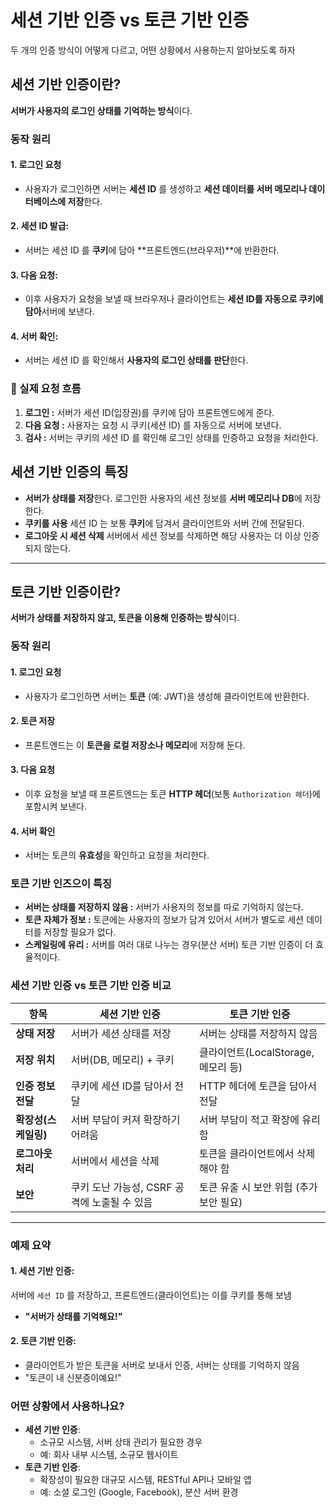 세션 기반 인증 vs 토큰 기반 인증 
===
두 개의 인증 방식이 어떻게 다르고, 어떤 상황에서 사용하는지 알아보도록 하자

## 세션 기반 인증이란?
**서버가 사용자의 로그인 상태를 기억하는 방식**이다. 

### 동작 원리

#### 1. 로그인 요청
- 사용자가 로그인하면 서버는 **세션 ID** 를 생성하고 **세션 데이터를 서버 메모리나 데이터베이스에 저장**한다. 

#### 2. 세션 ID 발급:
- 서버는 세션 ID 를 **쿠키**에 담아 **프론트엔드(브라우저)**에 반환한다.

#### 3. 다음 요청:
- 이후 사용자가 요청을 보낼 때 브라우저나 클라이언트는 **세션 ID를 자동으로 쿠키에 담아**서버에 보낸다. 

#### 4. 서버 확인:
- 서버는 세션 ID 를 확인해서 **사용자의 로그인 상태를 판단**한다.

### 👀 실제 요청 흐름
1. **로그인 :** 서버가 세션 ID(입장권)를 쿠키에 담아 프론트엔드에게 준다.
2. **다음 요청 :** 사용자는 요청 시 쿠키(세션 ID) 를 자동으로 서버에 보낸다.
3. **검사 :** 서버는 쿠키의 세션 ID 를 확인해 로그인 상태를 인증하고 요청을 처리한다.

## 세션 기반 인증의 특징
- **서버가 상태를 저장**한다. 로그인한 사용자의 세션 정보를 **서버 메모리나 DB**에 저장한다. 
- **쿠키를 사용** 세션 ID 는 보통 **쿠키**에 담겨서 클라이언트와 서버 간에 전달된다.
- **로그아웃 시 세션 삭제** 서버에서 세션 정보를 삭제하면 해당 사용자는 더 이상 인증되지 않는다.

---


## 토큰 기반 인증이란?
**서버가 상태를 저장하지 않고, 토큰을 이용해 인증하는 방식**이다.

### 동작 원리

#### 1. 로그인 요청
- 사용자가 로그인하면 서버는 **토큰** (예: JWT)을 생성해 클라이언트에 반환한다. 

#### 2. 토큰 저장
- 프론트엔드는 이 **토큰을 로컬 저장소나 메모리**에 저장해 둔다. 

#### 3. 다음 요청
- 이후 요청을 보낼 때 프론트엔드는 토큰 **HTTP 헤더**(보통 `Authorization 헤더`)에 포함시켜 보낸다. 

#### 4. 서버 확인
- 서버는 토큰의 **유효성**을 확인하고 요청을 처리한다. 

### 토큰 기반 인즈으이 특징
- **서버는 상태를 저장하지 않음 :** 서버가 사용자의 정보를 따로 기억하지 않는다. 
- **토큰 자체가 정보 :** 토큰에는 사용자의 정보가 담겨 있어서 서버가 별도로 세션 데이터를 저장할 필요가 없다.
- **스케일링에 유리 :** 서버를 여러 대로 나누는 경우(분산 서버) 토큰 기반 인증이 더 효율적이다. 

### **세션 기반 인증 vs 토큰 기반 인증 비교**

| **항목** | **세션 기반 인증** | **토큰 기반 인증** |
| --- | --- | --- |
| **상태 저장** | 서버가 세션 상태를 저장 | 서버는 상태를 저장하지 않음 |
| **저장 위치** | 서버(DB, 메모리) + 쿠키 | 클라이언트(LocalStorage, 메모리 등) |
| **인증 정보 전달** | 쿠키에 세션 ID를 담아서 전달 | HTTP 헤더에 토큰을 담아서 전달 |
| **확장성(스케일링)** | 서버 부담이 커져 확장하기 어려움 | 서버 부담이 적고 확장에 유리함 |
| **로그아웃 처리** | 서버에서 세션을 삭제 | 토큰을 클라이언트에서 삭제해야 함 |
| **보안** | 쿠키 도난 가능성, CSRF 공격에 노출될 수 있음 | 토큰 유출 시 보안 위험 (추가 보안 필요) |
---

### 예제 요약

#### 1. 세션 기반 인증:
서버에 `세션 ID` 를 저장하고, 프론트엔드(클라이언트)는 이를 쿠키를 통해 보냄
- **"서버가 상태를 기억해요!"**

#### 2. 토큰 기반 인증:
- 클라이언트가 받은 토큰을 서버로 보내서 인증, 서버는 상태를 기억하지 않음
- "토큰이 내 신분증이예요!"

### **어떤 상황에서 사용하나요?**

- **세션 기반 인증**:
    - 소규모 시스템, 서버 상태 관리가 필요한 경우
    - 예: 회사 내부 시스템, 소규모 웹사이트
- **토큰 기반 인증**:
    - 확장성이 필요한 대규모 시스템, RESTful API나 모바일 앱
    - 예: 소셜 로그인 (Google, Facebook), 분산 서버 환경
